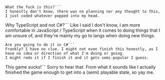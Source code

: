 ```
What the fuck is this?```
I honestly don't know, there was no planning nor any thought to this, I just coded whatever popped into my head.

```
Why TypeScript and not C#?```
Like I said I don't know, I am more comfortable in JavaScript / TypeScript when it comes to doing things that I am unsure of, and they're mainly my go to langs when doing new things.

```
Are you going to do it in C#```
Frankly? I have no clue. I might not even finish this honestly, as I have no idea or direction of what I'm doing or going.
I might redo it if I finish it and it gets semi-popular I guess.

```
This game sucks!```
Sorry to hear that. From what it sounds like I actually finished the game enough to get into a (semi) playable state, so yay me.